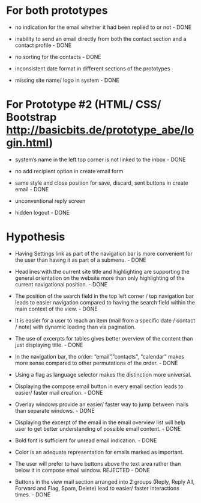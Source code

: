 # For both prototypes

* no indication for the email whether it had been replied to or not - DONE

* inability to send an email directly from both the contact section and a contact profile - DONE

* no sorting for the contacts - DONE

* inconsistent date format in different sections of the prototypes

* missing site name/ logo in system - DONE

# For Prototype #2​ (HTML/ CSS/ Bootstrap ​http://basicbits.de/prototype_abe/login.html)​ 

* system’s name in the left top corner is not linked to the inbox - DONE

* no add recipient option in create email form 

* same style and close position for save, discard, sent buttons in create email - DONE

* unconventional reply screen 

* hidden logout - DONE

# Hypothesis 

* Having Settings link as part of the navigation bar is more convenient for the user than having it as part of a submenu. - DONE

* Headlines with the current site title and highlighting are supporting the general orientation on the website more than only highlighting of the current navigational position. - DONE

* The position of the search field in the top left corner / top navigation bar leads to easier navigation compared to having the search field within the main context of the view. - DONE

* It is easier for a user to reach an item (mail from a specific date / contact / note) with dynamic loading than via pagination.

* The use of excerpts for tables gives better overview of the content than just displaying title. - DONE

* In the navigation bar, the order: “email”,”contacts”, “calendar”
makes more sense compared to other permutations of the order. - DONE

* Using a flag as language selector makes the distinction more universal.

* Displaying the compose email button in every email section leads to easier/ faster mail creation. - DONE

* Overlay windows provide an easier/ faster way to jump between mails than separate windows. - DONE

* Displaying the excerpt of the email in the email overview list will help user to get better understanding of possible email content. - DONE

* Bold font is sufficient for unread email indication. - DONE

* Color is an adequate representation for emails marked as important.

* The user will prefer to have buttons above the text area rather than below it in compose email window. REJECTED - DONE

* Buttons in the view mail section arranged into 2 groups (Reply, Reply All, Forward and Flag, Spam, Delete) lead to easier/ faster interactions times. - DONE
